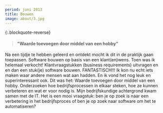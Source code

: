 ```yaml
---
period: juni 2013
title: Bouwen
image: about/3.jpg
---
```

{:.blockquote-reverse}
> #### "Waarde toevoegen door middel van een hobby"

Na een tijdje te hebben geleerd en ontdekt mocht ik dit in de praktijk gaan toepassen. Software bouwen op basis van een klant(en)wens. Toen was ik helemaal verkocht! Klantvraagstukken (business requirements) uitvragen en en dan een stuk(je) software bouwen. FANTASTISCH!!! Ik kon nu echt iets maken waar andere mensen wat aan hadden. En ik vond het nog leuk en superinteressant ook. Dit was het: Waarde toevoegen door middel van een hobby. Onderzoeken hoe bedrijfsprocessen in elkaar steken, hoe ze kunnen verbeteren en wat er voor nodig is. Mijn bedrijfskundige achtergrond kwam samen met de IT. Het is een mooi vraagstuk: ben je op zoek is naar een verbetering in het bedrijfsproces of ben je op zoek naar software om het te automatiseren?